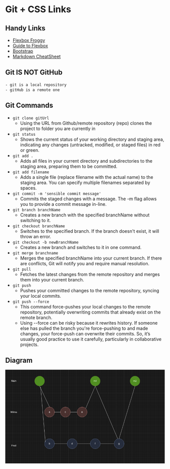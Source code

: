 # Git + CSS Links

## Handy Links

- [Flexbox Froggy](https://flexboxfroggy.com/)
- [Guide to Flexbox](https://css-tricks.com/snippets/css/a-guide-to-flexbox/)
- [Bootstrap](https://getbootstrap.com/)
- [Markdown CheatSheet](https://5pence.net/markdown-cheat-sheet/)

## Git IS NOT GitHub

    - git is a local repository
    - gitHub is a remote one
    
## Git Commands

- `git clone gitUrl`
  - Using the URL from Github/remote repository (repo) clones the project to folder you are currently in
- `git status`
  - Shows the current status of your working directory and staging area, indicating any changes (untracked, modified, or staged files) in red or green.
- `git add .`
  - Adds all files in your current directory and subdirectories to the staging area, preparing them to be committed.
- `git add filename`
  - Adds a single file (replace filename with the actual name) to the staging area. You can specify multiple filenames separated by spaces.
- `git commit -m 'sensible commit message'`
  - Commits the staged changes with a message. The -m flag allows you to provide a commit message in-line.
- `git branch branchName`
  - Creates a new branch with the specified branchName without switching to it.
- `git checkout branchName`
  - Switches to the specified branch. If the branch doesn't exist, it will throw an error.
- `git checkout -b newBranchName`
  - Creates a new branch and switches to it in one command.
- `git merge branchname`
  - Merges the specified branchName into your current branch. If there are conflicts, Git will notify you and require manual resolution.
- `git pull`
  - Fetches the latest changes from the remote repository and merges them into your current branch.
- `git push`
  - Pushes your committed changes to the remote repository, syncing your local commits.
- `git push --force`
  - This command force-pushes your local changes to the remote repository, potentially overwriting commits that already exist on the remote branch.  
  - Using --force can be risky because it rewrites history. If someone else has pulled the branch you're force-pushing to and made changes, your force-push can overwrite their commits. So, it’s usually good practice to use it carefully, particularly in collaborative projects.

## Diagram

![git branching](https://raw.githubusercontent.com/5pence/gitIntro/refs/heads/main/assets/images/git2.png)
